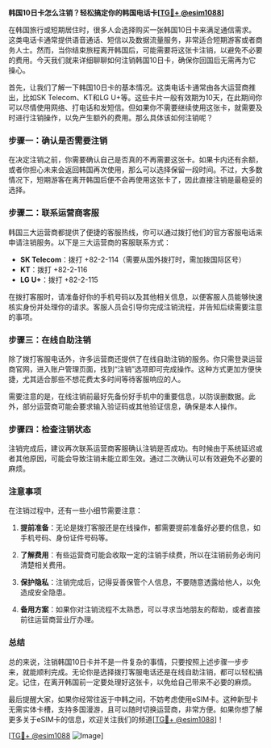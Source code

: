 **韩国10日卡怎么注销？轻松搞定你的韩国电话卡[[TG💪+ @esim1088](https://t.me/s/esim1088)]**

在韩国旅行或短期居住时，很多人会选择购买一张韩国10日卡来满足通信需求。这类电话卡通常提供语音通话、短信以及数据流量服务，非常适合短期游客或者商务人士。然而，当你结束旅程离开韩国后，可能需要将这张卡注销，以避免不必要的费用。今天我们就来详细聊聊如何注销韩国10日卡，确保你回国后无需再为它操心。

首先，让我们了解一下韩国10日卡的基本情况。这类电话卡通常由各大运营商推出，比如SK Telecom、KT和LG U+等。这些卡片一般有效期为10天，在此期间你可以尽情使用网络、打电话和发短信。但如果你不需要继续使用这张卡，就需要及时进行注销操作，以免产生额外的费用。那么具体该如何注销呢？

### 步骤一：确认是否需要注销

在决定注销之前，你需要确认自己是否真的不再需要这张卡。如果卡内还有余额，或者你担心未来会返回韩国再次使用，那么可以选择保留一段时间。不过，大多数情况下，短期游客在离开韩国后便不会再使用这张卡了，因此直接注销是最稳妥的选择。

### 步骤二：联系运营商客服

韩国三大运营商都提供了便捷的客服热线，你可以通过拨打他们的官方客服电话来申请注销服务。以下是三大运营商的客服联系方式：

- **SK Telecom**：拨打 +82-2-114（需要从国外拨打时，需加拨国际区号）
- **KT**：拨打 +82-2-116
- **LG U+**：拨打 +82-2-115

在拨打客服时，请准备好你的手机号码以及其他相关信息，以便客服人员能够快速核实身份并处理你的请求。客服人员会引导你完成注销流程，并告知后续需要注意的事项。

### 步骤三：在线自助注销

除了拨打客服电话外，许多运营商还提供了在线自助注销的服务。你只需登录运营商官网，进入账户管理页面，找到“注销”选项即可完成操作。这种方式更加方便快捷，尤其适合那些不想花费太多时间等待客服响应的人。

需要注意的是，在线注销前最好先备份好手机中的重要信息，以防误删数据。此外，部分运营商可能会要求输入验证码或其他验证信息，确保是本人操作。

### 步骤四：检查注销状态

注销完成后，建议再次联系运营商客服确认注销是否成功。有时候由于系统延迟或者其他原因，可能会导致注销未能立即生效。通过二次确认可以有效避免不必要的麻烦。

### 注意事项

在注销过程中，还有一些小细节需要注意：

1. **提前准备**：无论是拨打客服还是在线操作，都需要提前准备好必要的信息，如手机号码、身份证件号码等。
   
2. **了解费用**：有些运营商可能会收取一定的注销手续费，所以在注销前务必询问清楚相关费用。

3. **保护隐私**：注销完成后，记得妥善保管个人信息，不要随意透露给他人，以免造成安全隐患。

4. **备用方案**：如果你对注销流程不太熟悉，可以寻求当地朋友的帮助，或者直接前往运营商营业厅办理。

### 总结

总的来说，注销韩国10日卡并不是一件复杂的事情，只要按照上述步骤一步步来，就能顺利完成。无论你是选择拨打客服电话还是在线自助注销，都可以轻松搞定。记住，在离开韩国前一定要处理好这张卡，以免给自己带来不必要的麻烦。

最后提醒大家，如果你经常往返于中韩之间，不妨考虑使用eSIM卡。这种新型卡无需实体卡槽，支持多国漫游，且可以随时切换运营商，非常方便。如果你想了解更多关于eSIM卡的信息，欢迎关注我们的频道[[TG💪+ @esim1088](https://t.me/s/esim1088)]！

[[TG💪+ @esim1088](https://t.me/s/esim1088) ![Image](https://i.postimg.cc/4NQfJmqS/Snipaste-2025-05-13-00-14-12.png)]